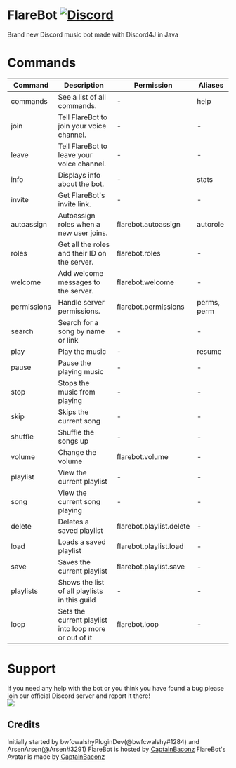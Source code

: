 # FlareBot [![Discord](https://discordapp.com/api/guilds/226785954537406464/widget.png)](https://discord.gg/TTAUGvZ)
Brand new Discord music bot made with Discord4J in Java

# Commands
| Command | Description | Permission | Aliases |
| ------- | ----------- | ------------------- | ------- |
| commands | See a list of all commands. | - | help |
| join | Tell FlareBot to join your voice channel. | - | - |
| leave | Tell FlareBot to leave your voice channel. | - | - |
| info | Displays info about the bot. | - | stats |
| invite | Get FlareBot's invite link. | - | - |
| autoassign | Autoassign roles when a new user joins. | flarebot.autoassign | autorole |
| roles | Get all the roles and their ID on the server. | flarebot.roles | - |
| welcome | Add welcome messages to the server. | flarebot.welcome | - |
| permissions | Handle server permissions. | flarebot.permissions | perms, perm |
| search | Search for a song by name or link | - | - |
| play | Play the music | - | resume |
| pause | Pause the playing music | - | - |
| stop | Stops the music from playing | - | - |
| skip | Skips the current song | - | - |
| shuffle | Shuffle the songs up | - | - |
| volume | Change the volume | flarebot.volume | - |
| playlist | View the current playlist | - | - |
| song | View the current song playing | - | - |
| delete | Deletes a saved playlist | flarebot.playlist.delete | - |
| load | Loads a saved playlist | flarebot.playlist.load | - |
| save | Saves the current playlist | flarebot.playlist.save | - |
| playlists | Shows the list of all playlists in this guild | - | - |
| loop | Sets the current playlist into loop more or out of it | flarebot.loop | - |

# Support
If you need any help with the bot or you think you have found a bug please join our official Discord server and report it there!  
[![](https://discordapp.com/api/guilds/226785954537406464/embed.png?style=banner1)](https://discord.gg/TTAUGvZ)

## Credits
Initially started by bwfcwalshyPluginDev(@bwfcwalshy#1284) and ArsenArsen(@Arsen#3291)
FlareBot is hosted by [CaptainBaconz](https://www.twitch.tv/captainbaconz)
FlareBot's Avatar is made by [CaptainBaconz](https://www.twitch.tv/captainbaconz)
